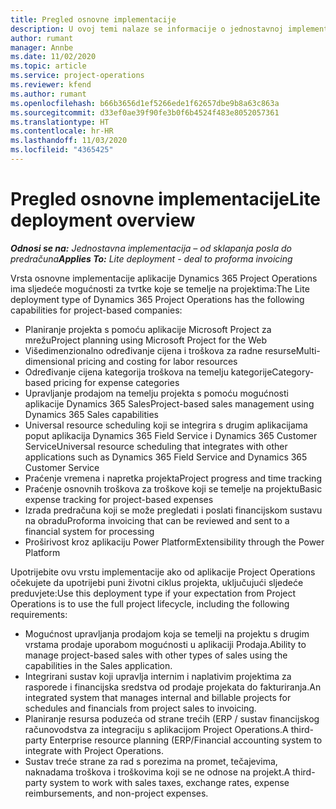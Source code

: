 ```yaml
---
title: Pregled osnovne implementacije
description: U ovoj temi nalaze se informacije o jednostavnoj implementaciji aplikacije Dynamics 365 Project Operations.
author: rumant
manager: Annbe
ms.date: 11/02/2020
ms.topic: article
ms.service: project-operations
ms.reviewer: kfend
ms.author: rumant
ms.openlocfilehash: b66b3656d1ef5266ede1f62657dbe9b8a63c863a
ms.sourcegitcommit: d33ef0ae39f90fe3b0f6b4524f483e8052057361
ms.translationtype: HT
ms.contentlocale: hr-HR
ms.lasthandoff: 11/03/2020
ms.locfileid: "4365425"
---
```

# <a name="lite-deployment-overview"></a><span data-ttu-id="97150-103">Pregled osnovne implementacije</span><span class="sxs-lookup"><span data-stu-id="97150-103">Lite deployment overview</span></span>

<span data-ttu-id="97150-104">_**Odnosi se na:** Jednostavna implementacija – od sklapanja posla do predračuna_</span><span class="sxs-lookup"><span data-stu-id="97150-104">_**Applies To:** Lite deployment - deal to proforma invoicing_</span></span>

<span data-ttu-id="97150-105">Vrsta osnovne implementacije aplikacije Dynamics 365 Project Operations ima sljedeće mogućnosti za tvrtke koje se temelje na projektima:</span><span class="sxs-lookup"><span data-stu-id="97150-105">The Lite deployment type of Dynamics 365 Project Operations has the following capabilities for project-based companies:</span></span>

- <span data-ttu-id="97150-106">Planiranje projekta s pomoću aplikacije Microsoft Project za mrežu</span><span class="sxs-lookup"><span data-stu-id="97150-106">Project planning using Microsoft Project for the Web</span></span>
- <span data-ttu-id="97150-107">Višedimenzionalno određivanje cijena i troškova za radne resurse</span><span class="sxs-lookup"><span data-stu-id="97150-107">Multi-dimensional pricing and costing for labor resources</span></span>
- <span data-ttu-id="97150-108">Određivanje cijena kategorija troškova na temelju kategorije</span><span class="sxs-lookup"><span data-stu-id="97150-108">Category-based pricing for expense categories</span></span>
- <span data-ttu-id="97150-109">Upravljanje prodajom na temelju projekta s pomoću mogućnosti aplikacije Dynamics 365 Sales</span><span class="sxs-lookup"><span data-stu-id="97150-109">Project-based sales management using Dynamics 365 Sales capabilities</span></span>
- <span data-ttu-id="97150-110">Universal resource scheduling koji se integrira s drugim aplikacijama poput aplikacija Dynamics 365 Field Service i Dynamics 365 Customer Service</span><span class="sxs-lookup"><span data-stu-id="97150-110">Universal resource scheduling that integrates with other applications such as Dynamics 365 Field Service and Dynamics 365 Customer Service</span></span>
- <span data-ttu-id="97150-111">Praćenje vremena i napretka projekta</span><span class="sxs-lookup"><span data-stu-id="97150-111">Project progress and time tracking</span></span>
- <span data-ttu-id="97150-112">Praćenje osnovnih troškova za troškove koji se temelje na projektu</span><span class="sxs-lookup"><span data-stu-id="97150-112">Basic expense tracking for project-based expenses</span></span>
- <span data-ttu-id="97150-113">Izrada predračuna koji se može pregledati i poslati financijskom sustavu na obradu</span><span class="sxs-lookup"><span data-stu-id="97150-113">Proforma invoicing that can be reviewed and sent to a financial system for processing</span></span>
- <span data-ttu-id="97150-114">Proširivost kroz aplikaciju Power Platform</span><span class="sxs-lookup"><span data-stu-id="97150-114">Extensibility through the Power Platform</span></span>

<span data-ttu-id="97150-115">Upotrijebite ovu vrstu implementacije ako od aplikacije Project Operations očekujete da upotrijebi puni životni ciklus projekta, uključujući sljedeće preduvjete:</span><span class="sxs-lookup"><span data-stu-id="97150-115">Use this deployment type if your expectation from Project Operations is to use the full project lifecycle, including the following requirements:</span></span>

- <span data-ttu-id="97150-116">Mogućnost upravljanja prodajom koja se temelji na projektu s drugim vrstama prodaje uporabom mogućnosti u aplikaciji Prodaja.</span><span class="sxs-lookup"><span data-stu-id="97150-116">Ability to manage project-based sales with other types of sales using the capabilities in the Sales application.</span></span>
- <span data-ttu-id="97150-117">Integrirani sustav koji upravlja internim i naplativim projektima za rasporede i financijska sredstva od prodaje projekata do fakturiranja.</span><span class="sxs-lookup"><span data-stu-id="97150-117">An integrated system that manages internal and billable projects for schedules and financials from project sales to invoicing.</span></span>
- <span data-ttu-id="97150-118">Planiranje resursa poduzeća od strane trećih (ERP / sustav financijskog računovodstva za integraciju s aplikacijom Project Operations.</span><span class="sxs-lookup"><span data-stu-id="97150-118">A third-party Enterprise resource planning (ERP/Financial accounting system to integrate with Project Operations.</span></span>
- <span data-ttu-id="97150-119">Sustav treće strane za rad s porezima na promet, tečajevima, naknadama troškova i troškovima koji se ne odnose na projekt.</span><span class="sxs-lookup"><span data-stu-id="97150-119">A third-party system to work with sales taxes, exchange rates, expense reimbursements, and non-project expenses.</span></span>
